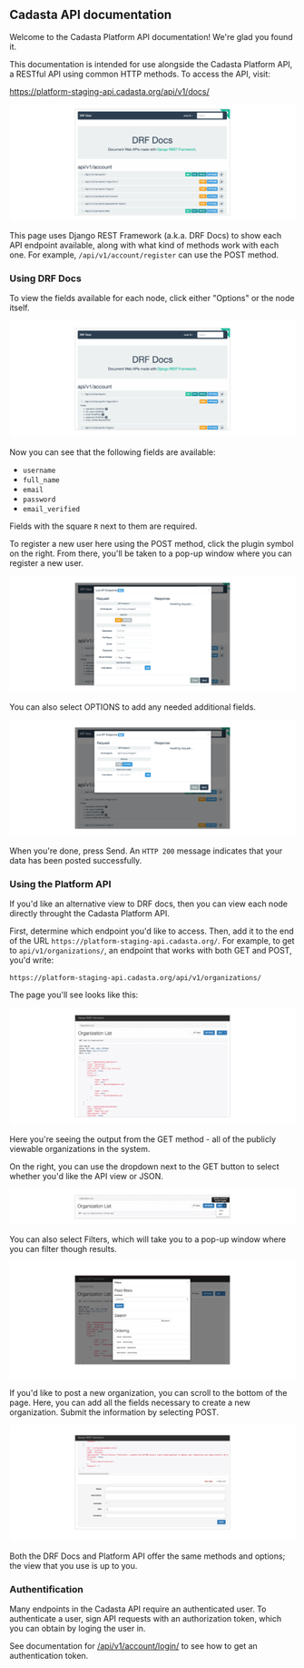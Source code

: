 ## Cadasta API documentation

Welcome to the Cadasta Platform API documentation! We're glad you found it. 

This documentation is intended for use alongside the Cadasta Platform API, a RESTful API using common HTTP methods. To access the API, visit:

https://platform-staging-api.cadasta.org/api/v1/docs/

![](_img/drf-01-ai.png)

This page uses Django REST Framework (a.k.a. DRF Docs) to show each API endpoint available, along with what kind of methods work with each one. For example, `/api/v1/account/register` can use the POST method. 

### Using DRF Docs

To view the fields available for each node, click either "Options" or the node itself.

![](_img/drf-02-ai.png)

Now you can see that the following fields are available:

* `username`
* `full_name`
* `email`
* `password`
* `email_verified`

Fields with the square `R` next to them are required.

To register a new user here using the POST method, click the plugin symbol on the right. From there, you'll be taken to a pop-up window where you can register a new user. 

![](_img/drf-03-ai.png)

You can also select OPTIONS to add any needed additional fields.

![](_img/drf-04-ai.png)

When you're done, press Send. An `HTTP 200` message indicates that your data has been posted successfully. 

### Using the Platform API

If you'd like an alternative view to DRF docs, then you can view each node directly throught the Cadasta Platform API. 

First, determine which endpoint you'd like to access. Then, add it to the end of the URL `https://platform-staging-api.cadasta.org/`. For example, to get to `api/v1/organizations/`, an endpoint that works with both GET and POST, you'd write:

```
https://platform-staging-api.cadasta.org/api/v1/organizations/
```

The page you'll see looks like this:

![](_img/api-01-ai.png)

Here you're seeing the output from the GET method - all of the publicly viewable organizations in the system. 

On the right, you can use the dropdown next to the GET button to select whether you'd like the API view or JSON. 

![](_img/api-02-ai.png)

You can also select Filters, which will take you to a pop-up window where you can filter though results. 

![](_img/api-03-ai.png)

If you'd like to post a new organization, you can scroll to the bottom of the page. Here, you can add all the fields necessary to create a new organization. Submit the information by selecting POST. 

![](_img/api-04-ai.png)

Both the DRF Docs and Platform API offer the same methods and options; the view that you use is up to you.

### Authentification 

Many endpoints in the Cadasta API require an authenticated user. To authenticate a user, sign API requests with an authorization token, which you can obtain by loging the user in.

See documentation for [/api/v1/account/login/](02-users.md#login) to see how to get an authentication token. 
